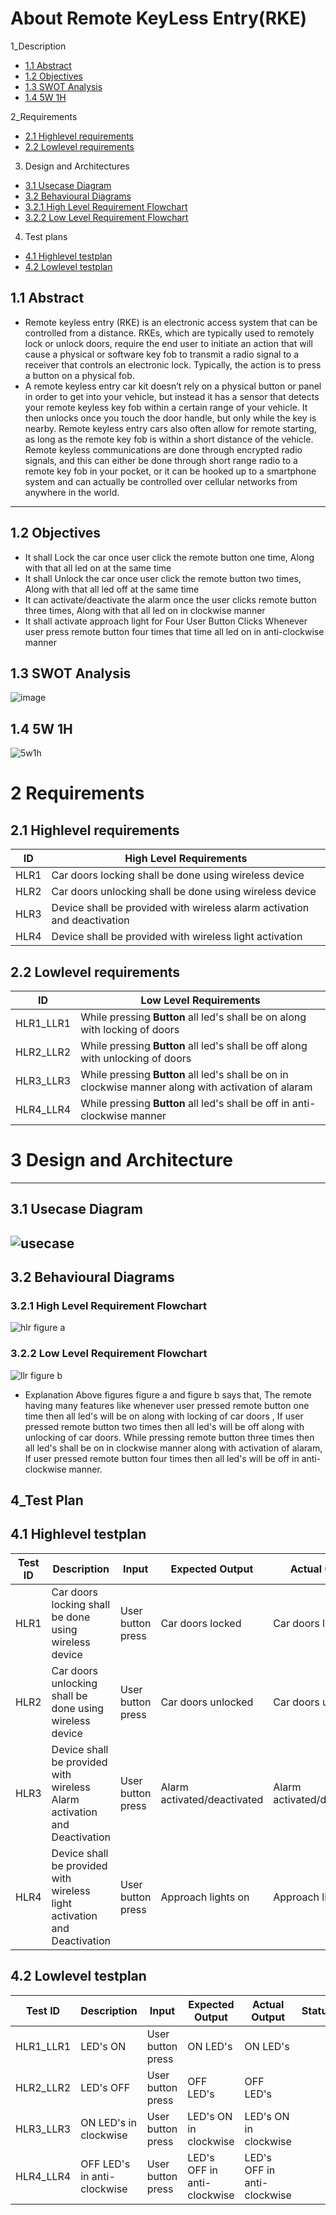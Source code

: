 #  About Remote KeyLess Entry(RKE)
1_Description

* [1.1 Abstract](#11-abstract)
* [1.2 Objectives](#12-objectives)
* [1.3 SWOT Analysis](#13-swot-analysis)
* [1.4 5W 1H](#14-5w-1h)

2_Requirements

* [2.1 Highlevel requirements](#21-highlevel-requirements)
* [2.2 Lowlevel requirements](#22-lowlevel-requirements)


3.  Design and Architectures

 * [3.1 Usecase Diagram](#31-usecase-diagram)
 * [3.2 Behavioural Diagrams](#32-behavioural-diagrams)
 * [3.2.1 High Level Requirement Flowchart](#321-high-level-requirement-flowchart)
 * [3.2.2 Low Level Requirement Flowchart](#322-low-level-requirement-flowchart)
 
4. Test plans

 * [4.1 Highlevel testplan](#41-highlevel-testplan)
 * [4.2 Lowlevel testplan](#42-lowlevel-testplan)









## 1.1 Abstract
* Remote keyless entry (RKE) is an electronic access system that can be controlled from a distance. RKEs, which are typically used to remotely lock or unlock doors, require the end user to initiate an action that will cause a physical or software key fob to transmit a radio signal to a receiver that controls an electronic lock. Typically, the action is to press a button on a physical fob.
* A remote keyless entry car kit doesn’t rely on a physical button or panel in order to get into your vehicle, but instead it has a sensor that detects your remote keyless key fob within a certain range of your vehicle. It then unlocks once you touch the door handle, but only while the key is nearby. Remote keyless entry cars also often allow for remote starting, as long as the remote key fob is within a short distance of the vehicle. Remote keyless communications are done through encrypted radio signals, and this can either be done through short range radio to a remote key fob in your pocket, or it can be hooked up to a smartphone system and can actually be controlled over cellular networks from anywhere in the world.


---
## 1.2 Objectives
* It shall Lock the car once user click the remote button one time, Along with that all led on at the same time
* It shall Unlock the car once user click the remote button two times, Along with that all led off at the same time
* It can activate/deactivate the alarm once the user clicks remote button three times, Along with that all led on in clockwise manner
* It shall activate approach light for Four User Button Clicks Whenever user press remote button four times that time all led on in anti-clockwise manner

## 1.3 SWOT Analysis
![image](https://user-images.githubusercontent.com/46954351/157859918-b541e40f-b350-4776-9f7b-7c13800b71da.png)



 ## 1.4 5W 1H
![5w1h](https://user-images.githubusercontent.com/46900710/157737280-2c2ee9a5-a800-40fc-b3e6-fa47862f5b7b.JPG)




# 2 Requirements
## 2.1 Highlevel requirements
| ID | High Level Requirements |
| -------- | -------------- |
| HLR1 | Car doors locking shall be done using wireless device | 
| HLR2 | Car doors unlocking shall be done using wireless device |
| HLR3 | Device shall be provided with wireless alarm activation and deactivation |
| HLR4 | Device shall be provided with wireless light activation |

## 2.2 Lowlevel requirements
| ID | Low Level Requirements |
| -------- | -------------- |
| HLR1_LLR1 | While pressing __Button__ all led's shall be on along with locking of doors | 
| HLR2_LLR2 | While pressing __Button__ all led's shall be off along with unlocking of doors |
| HLR3_LLR3 | While pressing __Button__ all led's shall be on in clockwise manner along with activation of alaram |
| HLR4_LLR4| While pressing __Button__ all led's shall be off in anti-clockwise manner |


# 3 Design and Architecture
---
## 3.1 Usecase Diagram

![usecase](https://user-images.githubusercontent.com/46900710/157756709-9a374505-7248-4ed9-a677-273292f3a44b.JPG)
---
## 3.2 Behavioural Diagrams
### 3.2.1 High Level Requirement Flowchart
![hlr](https://user-images.githubusercontent.com/46900710/157750487-4167fd57-70d2-4618-be12-004a04cfe271.JPG)
                        figure a

### 3.2.2 Low Level Requirement Flowchart
![llr](https://user-images.githubusercontent.com/46900710/157752943-9c907ccb-e97c-47ba-bcd2-27cdb8b81f50.JPG)
 figure b

* Explanation
Above figures figure a and figure b says that, The remote having many features like whenever user pressed remote button one time then all led's will be on along with locking of car doors , If user pressed remote button two times then all led's will be off along with unlocking of car doors. While pressing remote button three times then all led's shall be on in clockwise manner along with activation of alaram, If user pressed remote button four times then all led's will be off in anti-clockwise manner.


## 4_Test Plan

## 4.1 Highlevel testplan 

|Test ID | Description | Input | Expected Output | Actual Output | Status|
| -------- | ------------- | ---------------------- | -------------- | ---------- | -------------- |
| HLR1 | Car doors locking shall be done using wireless device| User button press | Car doors locked | Car doors locked |  |
| HLR2 | Car doors unlocking shall be done using wireless device | User button press | Car doors unlocked | Car doors unlocked | |
| HLR3 | Device shall be provided with wireless Alarm activation and Deactivation | User button press | Alarm activated/deactivated | Alarm activated/deactivated |  |
| HLR4 | Device shall be provided with wireless light activation and Deactivation | User button press | Approach lights on | Approach lights on |  |


## 4.2 Lowlevel testplan

|Test ID | Description | Input | Expected Output | Actual Output | Status|
| -------- | ------------- | ---------------------- | -------------- | ---------- | -------------- |
| HLR1_LLR1 | LED's ON | User button press | ON LED's | ON LED's |  |
| HLR2_LLR2 | LED's OFF | User button press | OFF LED's |  OFF LED's |  |
| HLR3_LLR3 | ON LED's in clockwise | User button press | LED's ON in clockwise | LED's ON in clockwise | |
| HLR4_LLR4 | OFF LED's in anti-clockwise | User button press | LED's OFF in anti-clockwise | LED's OFF in anti-clockwise |  |






